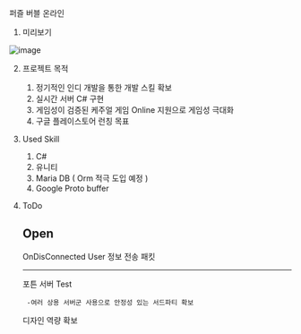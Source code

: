 퍼즐 버블 온라인

1. 미리보기

![image](https://user-images.githubusercontent.com/10812487/158816476-327d5501-0ccd-469b-af9d-e35f5551b044.png)

2. 프로젝트 목적

    1) 정기적인 인디 개발을 통한 개발 스킬 확보
    2) 실시간 서버 C# 구현
    3) 게임성이 검증된 케주얼 게임 Online 지원으로 게임성 극대화
    4) 구글 플레이스토어 런칭 목표

3. Used Skill

    1) C#
    2) 유니티  
    3) Maria DB  ( Orm 적극 도입 예정 )
    4) Google Proto buffer
  
4. ToDo
    
    Open
    --------------------------------------------------
    
    OnDisConnected User 정보 전송 패킷
    
    
    --------------------------------------------------
            
    
    포튼 서버 Test
    
        -여러 상용 서버군 사용으로 안정성 있는 서드파티 확보        
    디자인 역량 확보
  

 
